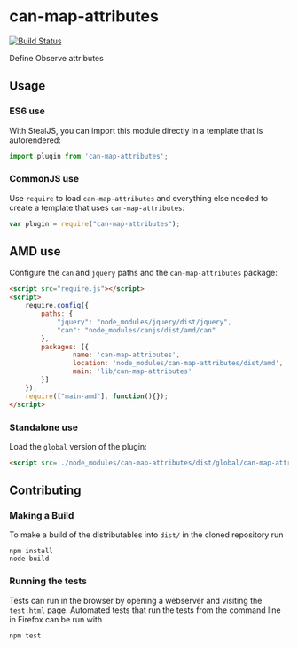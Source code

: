 # can-map-attributes

[![Build Status](https://travis-ci.org/canjs/can-map-attributes.png?branch=master)](https://travis-ci.org/canjs/can-map-attributes)

Define Observe attributes

## Usage

### ES6 use

With StealJS, you can import this module directly in a template that is autorendered:

```js
import plugin from 'can-map-attributes';
```

### CommonJS use

Use `require` to load `can-map-attributes` and everything else
needed to create a template that uses `can-map-attributes`:

```js
var plugin = require("can-map-attributes");
```

## AMD use

Configure the `can` and `jquery` paths and the `can-map-attributes` package:

```html
<script src="require.js"></script>
<script>
	require.config({
	    paths: {
	        "jquery": "node_modules/jquery/dist/jquery",
	        "can": "node_modules/canjs/dist/amd/can"
	    },
	    packages: [{
		    	name: 'can-map-attributes',
		    	location: 'node_modules/can-map-attributes/dist/amd',
		    	main: 'lib/can-map-attributes'
	    }]
	});
	require(["main-amd"], function(){});
</script>
```

### Standalone use

Load the `global` version of the plugin:

```html
<script src='./node_modules/can-map-attributes/dist/global/can-map-attributes.js'></script>
```

## Contributing

### Making a Build

To make a build of the distributables into `dist/` in the cloned repository run

```
npm install
node build
```

### Running the tests

Tests can run in the browser by opening a webserver and visiting the `test.html` page.
Automated tests that run the tests from the command line in Firefox can be run with

```
npm test
```
